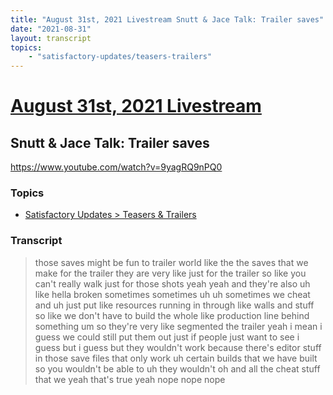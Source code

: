 ```yaml
---
title: "August 31st, 2021 Livestream Snutt & Jace Talk: Trailer saves"
date: "2021-08-31"
layout: transcript
topics:
    - "satisfactory-updates/teasers-trailers"
---
```

# [August 31st, 2021 Livestream](../2021-08-31.md)
## Snutt & Jace Talk: Trailer saves
https://www.youtube.com/watch?v=9yagRQ9nPQ0

### Topics
* [Satisfactory Updates > Teasers & Trailers](../topics/satisfactory-updates/teasers-trailers.md)

### Transcript

> those saves might be fun to trailer world like the the saves that we make for the trailer they are very like just for the trailer so like you can't really walk just for those shots yeah yeah and they're also uh like hella broken sometimes sometimes uh uh sometimes we cheat and uh just put like resources running in through like walls and stuff so like we don't have to build the whole like production line behind something um so they're very like segmented the trailer yeah i mean i guess we could still put them out just if people just want to see i guess but i guess but they wouldn't work because there's editor stuff in those save files that only work uh certain builds that we have built so you wouldn't be able to uh they wouldn't oh and all the cheat stuff that we yeah that's true yeah nope nope nope
